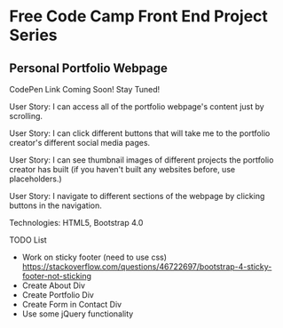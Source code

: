 # Free Code Camp Front End Project Series
## Personal Portfolio Webpage

CodePen Link Coming Soon! Stay Tuned!

User Story: I can access all of the portfolio webpage's content just by scrolling.

User Story: I can click different buttons that will take me to the portfolio creator's different social media pages.

User Story: I can see thumbnail images of different projects the portfolio creator has built (if you haven't built any websites before, use placeholders.)

User Story: I navigate to different sections of the webpage by clicking buttons in the navigation.

Technologies: HTML5, Bootstrap 4.0

TODO List
* Work on sticky footer (need to use css) https://stackoverflow.com/questions/46722697/bootstrap-4-sticky-footer-not-sticking
* Create About Div
* Create Portfolio Div
* Create Form in Contact Div
* Use some jQuery functionality
